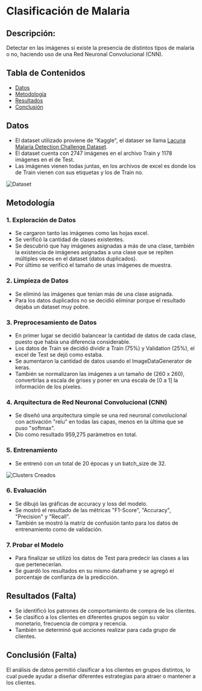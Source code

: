 # Clasificación de Malaria

## Descripción:
Detectar en las imágenes si existe la presencia de distintos tipos de malaria o no, haciendo uso de una Red Neuronal Convolucional (CNN).


## Tabla de Contenidos 
- [Datos](#datos)
- [Metodología](#metodología)
- [Resultados](#resultados)
- [Conclusión](#conclusión)

## Datos 
- El dataset utilizado proviene de "Kaggle", el dataser se llama [Lacuna Malaria Detection Challenge Dataset](https://www.kaggle.com/datasets/rajsahu2004/lacuna-malaria-detection-dataset/data).
- El dataset cuenta con 2747 imágenes en el archivo Train y 1178 imágenes en el de Test.
- Las imágenes vienen todas juntas, en los archivos de excel es donde los de Train vienen con sus etiquetas y los de Train no.

![Dataset](Imágenes/Dataset.png)

## Metodología 

### 1. Exploración de Datos 
- Se cargaron tanto las imágenes como las hojas excel.
- Se verificó la cantidad de clases existentes.
- Se descubrió que hay imágenes asignadas a más de una clase, también la existencia de imágenes asignadas a una clase que se repiten múltiples veces en el dataset (datos duplicados).
- Por último se verificó el tamaño de unas imágenes de muestra.

### 2. Limpieza de Datos 
- Se eliminó las imágenes que tenían más de una clase asignada.
- Para los datos duplicados no se decidió eliminar porque el resultado dejaba un dataset muy pobre.

### 3. Preprocesamiento de Datos
- En primer lugar se decidió balancear la cantidad de datos de cada clase, puesto que había una diferencia considerable.
- Los datos de Train se decidió dividir a Train (75%) y Validation (25%), el excel de Test se dejó como estaba.
- Se aumentaron la cantidad de datos usando el ImageDataGenerator de keras.
- También se normalizaron las imágenes a un tamaño de (260 x 260), convertirlas a escala de grises y poner en una escala de [0 a 1] la información de los pixeles.

### 4. Arquitectura de Red Neuronal Convolucional (CNN) 
- Se diseñó una arquitectura simple se una red neuronal convolucional con activación "relu" en todas las capas, menos en la última que se puso "softmax".
- Dio como resultado 959,275 parámetros en total.

### 5. Entrenamiento 
- Se entrenó con un total de 20 épocas y un batch_size de 32.

![Clusters Creados](Imágenes/Clusters.png)

### 6. Evaluación 
- Se dibujó las gráficas de accuracy y loss del modelo.
- Se mostró el resultado de las métricas "F1-Score", "Accuracy", "Precision" y "Recall".
- También se mostró la matriz de confusión tanto para los datos de entrenamiento como de validación.

### 7. Probar el Modelo 
- Para finalizar se utilizó los datos de Test para predecir las clases a las que pertenecerían.
- Se guardó los resultados en su mismo dataframe y se agregó el porcentaje de confianza de la predicción.

## Resultados (Falta)
- Se identificó los patrones de comportamiento de compra de los clientes.
- Se clasificó a los clientes en diferentes grupos según su valor monetario, frecuencia de compra y recencia.
- También se determinó qué acciones realizar para cada grupo de clientes.

## Conclusión (Falta)
El análisis de datos permitió clasificar a los clientes en grupos distintos, lo cual puede ayudar a diseñar diferentes estrategias para atraer o mantener a los clientes.  
